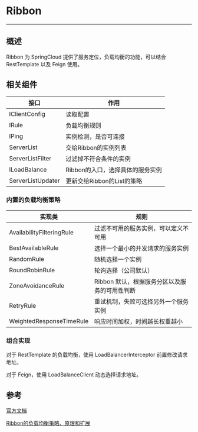 # Ribbon

---

## 概述 

Ribbon 为 SpringCloud 提供了服务定位，负载均衡的功能，可以结合 RestTemplate 以及 Feign 使用。



## 相关组件

| **接口**                 | 作用                             |
| ------------------------ | -------------------------------- |
| IClientConfig            | 读取配置                         |
| IRule                    | 负载均衡规则                     |
| IPing                    | 实例检测，是否可连接             |
| ServerList<Server>       | 交给Ribbon的实例列表             |
| ServerListFilter<Server> | 过滤掉不符合条件的实例           |
| ILoadBalance             | Ribbon的入口，选择具体的服务实例 |
| ServerListUpdater        | 更新交给Ribbon的List的策略       |



### 内置的负载均衡策略



| 实现类                    | 规则                                          |
| ------------------------- | --------------------------------------------- |
| AvailabilityFilteringRule | 过滤不可用的服务实例，可以定义不可用          |
| BestAvailableRule         | 选择一个最小的并发请求的服务实例              |
| RandomRule                | 随机选择一个实例                              |
| RoundRobinRule            | 轮询选择（公司默认）                          |
| ZoneAvoidanceRule         | Ribbon 默认，根据服务分区以及服务的可用性判断 |
| RetryRule                 | 重试机制，失败可选择另外一个服务实例          |
| WeightedResponseTimeRule  | 响应时间加权，时间越长权重越小                |





### 组合实现

对于 RestTemplate 的负载均衡，使用 LoadBalancerInterceptor 前置修改请求地址。

对于 Feign，使用 LoadBalanceClient 动态选择请求地址。





## 参考

[官方文档](https://github.com/Netflix/ribbon/wiki/Getting-Started)

[Ribbon的负载均衡策略、原理和扩展](https://www.jianshu.com/p/79b9cf0d0519)